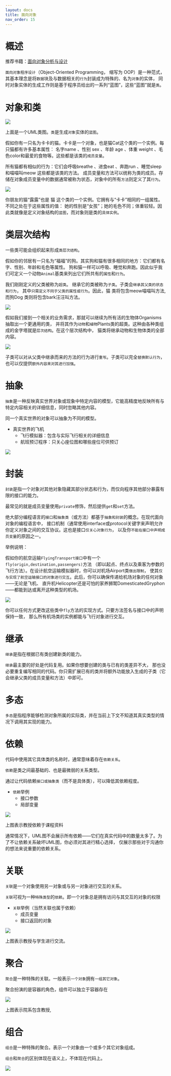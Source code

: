 ```yaml
---
layout: docs
title: 面向对象
nav_order: 15
---
```


# 概述

推荐书籍：[面向对象分析与设计](https://book.douban.com/subject/11509672/)

`面向对象程序设计`（Object-Oriented Programming， 缩写为 OOP）是一种范式，
其基本理念是将`数据`块及与数据相关的`行为`封装成为特殊的、名为`对象`的实体，
同时对象实体的生成工作则是基于程序员给出的一系列“蓝图”，这些“蓝图”就是`类`。

# 对象和类

![](https://cdn.jsdelivr.net/gh/guosonglu/images@master/blog-img/202111171554071.png)

上面是一个UML类图。`类`是生成`对象`实体的`蓝图`。

假如你有一只名为卡卡的猫。卡卡是一个对象，也是猫Cat这个类的一个实例。每只猫都有许多基本属性：
名字name 、性别 sex 、年龄 age 、体重 weight 、毛色color和最爱的食物等。这些都是该类的`成员变量`。

所有猫都有相似的行为：它们会呼吸breathe 、进食eat 、奔跑run 、睡觉sleep和喵喵叫meow 这些都是该类的方法。
成员变量和方法可以统称为类的成员。存储在对象成员变量中的数据通常被称为状态，对象中的所有`方法`则定义了其`行为`。

![](https://cdn.jsdelivr.net/gh/guosonglu/images@master/blog-img/202111171604948.png)

你朋友的猫“露露”也是 猫 这个类的一个实例。它拥有与“卡卡”相同的一组属性。不同之处在于这些属性的值：
她的性别是“女孩”；她的毛色不同；体重较轻。因此类就像是定义对象结构的`蓝图`，而对象则是类的`具体实例`。

# 类层次结构

一些类可能会组织起来形成`类层次结构`。

假如你的邻居有一只名为“福福”的狗。其实狗和猫有很多相同的地方：它们都有名字、性别、年龄和毛色等属性。
狗和猫一样可以呼吸、睡觉和奔跑。因此似乎我们可定义一个动物`Animal`基类来列出它们所共有的`属性`和`行为`。


我们刚刚定义的父类被称为`超类`。 继承它的类被称为`子类`。子类会`继承其父类的状态和行为`，
其中`只需定义不同于父类的属性或行为`。因此，猫 类将包含meow喵喵叫方法,而狗Dog 类则将包含bark汪汪叫方法。

![](https://cdn.jsdelivr.net/gh/guosonglu/images@master/blog-img/202111171609043.png)

假如我们接到一个相关的业务需求，那就可以继续为所有活的生物体Organisms抽取出一个更通用的类，
并将其作为`动物`和`植物`Plants类的超类。这种由各种类组成的金字塔就是`层次结构`。在这个层次结构中，
猫类将继承动物和生物体类的全部内容。

![](https://cdn.jsdelivr.net/gh/guosonglu/images@master/blog-img/202111171611560.png)

子类可以对从父类中继承而来的方法的行为进行`重写`。子类可以完全`替换默认行为`，也可以仅提供`额外内容来对其进行加强`。

# 抽象

`抽象`是一种反映真实世界对象或现象中特定内容的模型，它能高精度地反映所有与特定内容相关的详细信息，同时忽略其他内容。

同一个真实世界的对象可以抽象为不同的模型。

- 真实世界的飞机
  - 飞行模拟器：包含与实际飞行相关的详细信息
  - 航班预订程序：只关心座位图和哪些座位可供预订

![](https://cdn.jsdelivr.net/gh/guosonglu/images@master/blog-img/202111171626805.png)

# 封装

`封装`是指一个对象对其他对象隐藏其部分状态和行为，而仅向程序其他部分暴露有限的接口的能力。

最常见的就是成员变量使用`private`修饰，然后提供`get`和`set`方法。

绝大部分编程语言的`接口`和`抽象类`（或方法）都基于`抽象和封装`的概念。在现代面向对象的编程语言中，
接口机制（通常使用interface或protocol关键字来声明允许你定义对象之间的交互协议。这也是接口`仅关心对象行为`，
以及你`不能在接口中声明成员变量`的原因之一。

举例说明：

假如你的航空运输`FlyingTransport接口`中有一个`fly(origin,destination,passengers)`方法
（即以起点、终点以及乘客为参数的飞行方法）。在设计航空运输模拟器时，你可以对机场Airport类`做出限制`，
使其`仅与实现了航空运输接口的对象进行交互`。此后，你可以确保传递给机场对象的任何对象——无论是飞机、
直升机Helicopter还是可怕的家养狮鹫DomesticatedGryphon——都能到达或离开这种类型的机场。

![](https://cdn.jsdelivr.net/gh/guosonglu/images@master/blog-img/202111171654786.png)

你可以任何方式更改这些类中`fly`方法的实现方式。只要方法签名与接口中的声明保持一致，
那么所有机场类的实例都能与飞行对象进行交互。

# 继承

`继承`是指在根据已有类创建新类的能力。

`继承`最主要的好处是代码复用。如果你想要创建的类与已有的类差异不大，
那也没必要重复编写相同的代码。你只需扩展已有的类并将额外功能放入生成的子类（它会继承父类的成员变量和方法）中即可。

# 多态

`多态`是指程序能够检测对象所属的实际类，并在当前上下文不知道其真实类型的情况下调用其实现的能力。

# 依赖

代码中使用其它具体类的名称时，通常意味着存在`依赖关系`。

`依赖`是类之间最基础的、也是最微弱的关系类型。

通过让代码依赖`接口或抽象类`（而不是具体类），可以降低其依赖程度。

- `依赖`举例
  - 接口参数
  - 局部变量

![](https://cdn.jsdelivr.net/gh/guosonglu/images@master/blog-img/202111171748293.png)

上图表示教授依赖于课程资料

通常情况下，UML图不会展示所有依赖——它们在真实代码中的数量太多了。为了不让依赖关系破坏UML图，你必须对其进行精心选择，
仅展示那些对于沟通你的想法来说重要的依赖关系。

# 关联

`关联`是一个对象使用另一对象或与另一对象进行交互的关系。

`关联`可视为一种`特殊类型`的`依赖`。即一个对象总是拥有访问与其交互的对象的权限

- `关联`举例（当然关联也属于依赖）
  - 成员变量
  - 接口返回的对象

![](https://cdn.jsdelivr.net/gh/guosonglu/images@master/blog-img/202111171756754.png)

上图表示教授与学生进行交流。

# 聚合

`聚合`是一种特殊的关联。一般表示`一个对象`拥有`一组其它对象`。

聚合扮演的是容器的角色，组件可以独立于容器存在

![](https://cdn.jsdelivr.net/gh/guosonglu/images@master/blog-img/202111171820628.png)

上图表示院系包含教授,

# 组合

`组合`是一种特殊的聚合。表示一个对象由一个或多个其它对象组成。

`组合`和`聚合`的区别体现在语义上，不体现在代码上。

![](https://cdn.jsdelivr.net/gh/guosonglu/images@master/blog-img/20211117230829.png)


